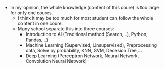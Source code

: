 -   In my opinion, the whole knowledge (content of this coure) is too large for only one coures.
    -   I think it may be too much for most student can follow the whole content in one coure.
    -   Many school separate this into three courses:
        -   Introduction to AI (Traditional method (Search,...), Python, Pandas,...)
        -   Machine Learning (Supervised, Unsupervised), Preprocessing data, Solve by probability, KNN, SVM, Decesion Tree,...
        -   Deep Learning (Perceptron Network, Neural Network, Convolution Neural Network)
